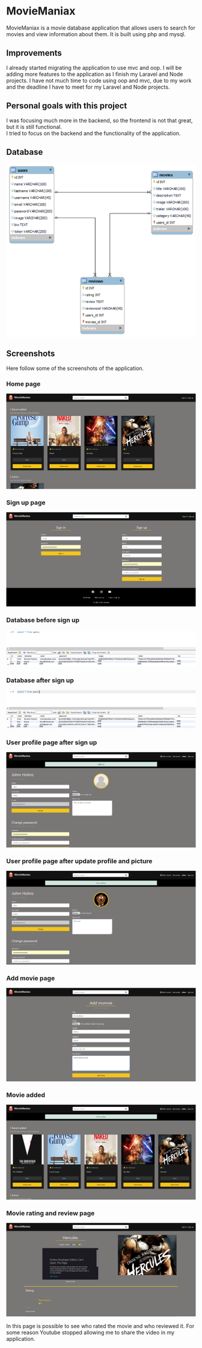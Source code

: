 # MovieManiax

MovieManiax is a movie database application that allows users to search for movies and view information about them. It is built using php and mysql.

## Improvements

I already started migrating the application to use mvc and oop. I will be adding more features to the application as I finish my Laravel and Node projects.
I have not much time to code using oop and mvc, due to my work and the deadline I have to meet for my Laravel and Node projects.

## Personal goals with this project

I was focusing much more in the backend, so the frontend is not that great, but it is still functional.  
I tried to focus on the backend and the functionality of the application.

## Database

![Diagram](/gitImg/er_diagram.png)

## Screenshots

Here follow some of the screenshots of the application.

### Home page
![Home page](/gitImg/Index.PNG)

### Sign up page
![Sign up page](/gitImg/SigninSignupForm.PNG)

### Database before sign up

![Database before sign up](/gitImg/DatabaseQueryB4Create.PNG)

### Database after sign up

![Database after sign up](/gitImg/DatabaseQueryAfterCreate.PNG)

### User profile page after sign up
![User profile page after sign up](/gitImg/DashBoard.PNG)

### User profile page after update profile and picture
![User profile page after update profile and picture](/gitImg/UpdateBioImg.PNG)

### Add movie page
![Add movie page](/gitImg/AddMovieForm.PNG)

### Movie added
![Movie added](/gitImg/AfterMovieAdd.PNG)

### Movie rating and review page
![Movie rating and review page](/gitImg/RatingAndReview.PNG)

In this page is possible to see who rated the movie and who reviewed it.
For some reason Youtube stopped allowing me to share the video in my application.

